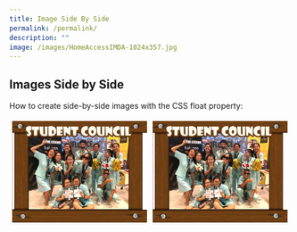 ```yaml
---
title: Image Side By Side
permalink: /permalink/
description: ""
image: /images/HomeAccessIMDA-1024x357.jpg
---
```

<h2>Images Side by Side</h2>
<p>How to create side-by-side images with the CSS float property:</p>

<div style="box-sizing: border-box;clear: both;display: table;" class="row">
  <div style="box-sizing: border-box;float: left;width: 50%;padding: 5px;" class="column">
    <img style="width:100%" alt="Snow" src="/images/AlbumStudCounsellor3.jpeg">
  </div>
  <div style="box-sizing: border-box;float: left;width: 50%;padding: 5px;" class="column">
    <img style="width:100%" alt="Forest" src="/images/AlbumStudCounsellor3.jpeg">
  </div>
</div>